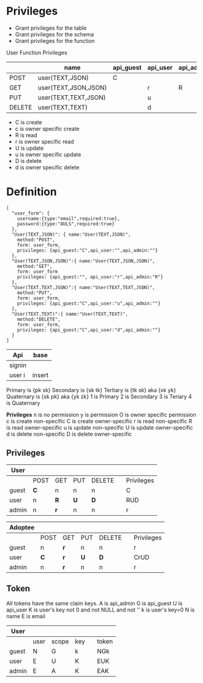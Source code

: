 # Privileges

* Grant privileges for the table
* Grant privileges for the schema
* Grant privileges for the function

User Function Privileges

|        |  name | api_guest | api_user | api_admin |
| ------ | ----- | --------- | -------- | --------- |
| POST   | user(TEXT,JSON)      | C |
| GET    | user(TEXT,JSON,JSON) |   | r | R |
| PUT    | user(TEXT,TEXT,JSON) |   | u |
| DELETE | user(TEXT,TEXT)      |   | d |      

* C is create
* c is owner specific create
* R is read
* r is owner specific read
* U is update
* u is owner specific update
* D is delete
* d is owner specific delete

# Definition
```
[
  "user_form": {
    username:{type:"email",required:true},
    password:{type:"8ULS",required:true}
  },
  "User(TEXT,JSON)": { name:"User(TEXT,JSON)",   
    method:"POST",
    form: user_form,   
    privileges: {api_guest:"C",api_user:"",api_admin:""}
  },
  "User(TEXT,JSON,JSON)":{ name:"User(TEXT,JSON,JSON)",
    method:"GET",
    form: user_form
    privileges: {api_guest:"", api_user:"r",api_admin:"R"}
  },
  "User(TEXT,TEXT,JSON)":{ name:"User(TEXT,TEXT,JSON)",
    method:"PUT",
    form: user_form,
    privileges: {api_guest:"C",api_user:"u",api_admin:""}
  },
  "User(TEXT,TEXT)":{ name:"User(TEXT,TEXT)",
    method:"DELETE",   
    form: user_form,
    privileges: {api_guest:"C",api_user:"d",api_admin:""}
  }
]
```
| Api    | base |
| ------ | ---- |
| signin |      |
| user i | insert |

Primary is {pk sk}
Secondary is {sk tk}
Tertiary is {tk sk} aka {xk yk}
Quaternary is {sk pk} aka {yk zk}
1 is Primary
2 is Secondary
3 is Teriary
4 is Quaternary

__Privileges__
n is no permission
y is permission
O is owner specific permission
c is create non-specific
C is create owner-specific
r is read non-specific
R is read owner-specific
u is update non-specific
U is update owner-specific
d is delete non-specific
D is delete owner-specific



## Privileges

|  User  | | | | | | |
| -- | -- | -- | -- | -- | -- | -- |
|    | POST | GET | PUT | DELETE | | Privileges |
| guest   | __C__ | n | n | n |  | C |
| user    | n | __R__ | __U__ | __D__ |  | RUD |
| admin   | n | __r__ | n | n |  | r |


|  Adoptee  | | | | | | |
| -- | -- | -- | -- | -- | -- | -- |
|    | POST | GET | PUT | DELETE | | Privileges |
| guest | n | __r__ | n | n |  | r |
| user  | __C__ | __r__ | __U__ | __D__ | | CrUD |
| admin | n | __r__ | n | n |  | r |


## Token
All tokens have the same claim keys.
A is api_admin
G is api_guest
U is api_user
K is user's key not 0 and not NULL and not ''
k is user's key=0
N is name
E is email

|  User  | | | | | |
| -- | -- | -- | -- | -- | -- |
|    | user | scope | key | | token |
| guest | N | G  | k | | NGk |
| user  | E | U  | K | | EUK |
| admin | E | A  | K | | EAK |
